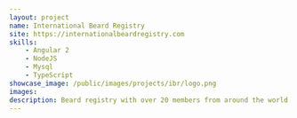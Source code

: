 ```yaml
---
layout: project
name: International Beard Registry
site: https://internationalbeardregistry.com
skills:
    - Angular 2
    - NodeJS
    - Mysql
    - TypeScript
showcase_image: /public/images/projects/ibr/logo.png
images:
description: Beard registry with over 20 members from around the world.
---
```

